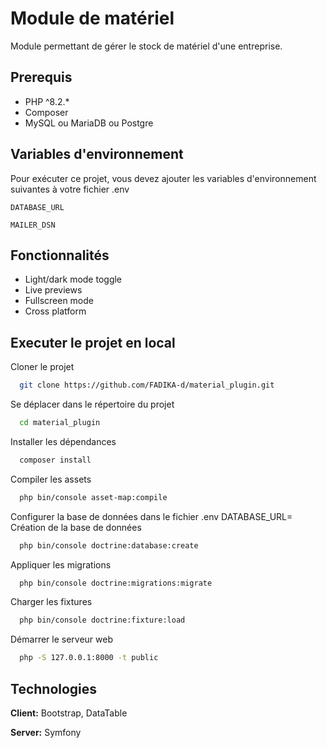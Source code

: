 
# Module de matériel

Module permettant de gérer le stock de matériel d'une entreprise.

## Prerequis

- PHP ^8.2.*
- Composer
- MySQL ou MariaDB ou Postgre

## Variables d'environnement

Pour exécuter ce projet, vous devez ajouter les variables d'environnement suivantes à votre fichier .env

`DATABASE_URL`

`MAILER_DSN`

## Fonctionnalités

- Light/dark mode toggle
- Live previews
- Fullscreen mode
- Cross platform


## Executer le projet en local

Cloner le projet

```bash
  git clone https://github.com/FADIKA-d/material_plugin.git
```

Se déplacer dans le répertoire du projet

```bash
  cd material_plugin
```

Installer les dépendances

```bash
  composer install
```

Compiler les assets

```bash
  php bin/console asset-map:compile
```
Configurer la base de données dans le fichier .env
DATABASE_URL=
Création de la base de données

```bash
  php bin/console doctrine:database:create 
```

Appliquer les migrations

```bash
  php bin/console doctrine:migrations:migrate
```

Charger les fixtures

```bash
  php bin/console doctrine:fixture:load  
```

Démarrer le serveur web

```bash
  php -S 127.0.0.1:8000 -t public
```

## Technologies

**Client:** Bootstrap, DataTable

**Server:** Symfony
